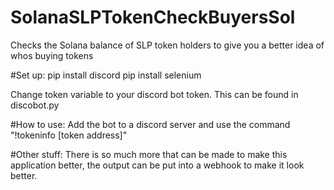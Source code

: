 # SolanaSLPTokenCheckBuyersSol
Checks the Solana balance of SLP token holders to give you a better idea of whos buying tokens

#Set up:
pip install discord
pip install selenium

Change token variable to your discord bot token. This can be found in discobot.py

#How to use:
Add the bot to a discord server and use the command "!tokeninfo [token address]"

#Other stuff:
There is so much more that can be made to make this application better, the output can be put into a webhook to make it look better.
